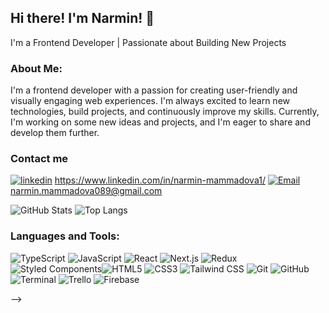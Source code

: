 ## Hi there! I'm Narmin! 👋
I'm a Frontend Developer | Passionate about Building New Projects
### About Me:
I'm a frontend developer with a passion for creating user-friendly and visually engaging web experiences. I'm always excited to learn new technologies, build projects, and continuously improve my skills. Currently, I'm working on some new ideas and projects, and I'm eager to share and develop them further.
### Contact me
[![linkedin](https://img.shields.io/badge/LinkedIn-blue?style=for-the-badge&logo=linkedin&logoColor=white)](https://www.linkedin.com/in/narmin-mammadova1) https://www.linkedin.com/in/narmin-mammadova1/
[![Email](https://img.shields.io/badge/Email-blue?style=for-the-badge&logo=gmail&logoColor=white)](mailto:narmin.mammadova089@gmail.com) narmin.mammadova089@gmail.com

![GitHub Stats](https://github-readme-stats.vercel.app/api?username=narminmammadova1&show_icons=true&hide_title=true&hide=prs&count_private=true&hide_border=true&theme=radical) ![Top Langs](https://github-readme-stats.vercel.app/api/top-langs/?username=narminmammadova1&layout=compact&hide_title=true&hide_border=true&theme=radical)
### Languages and Tools:
 ![TypeScript](https://img.shields.io/badge/-TypeScript-3178C6?style=for-the-badge&logo=typescript&logoColor=white)   ![JavaScript](https://img.shields.io/badge/-JavaScript-F7DF1E?style=for-the-badge&logo=javascript&logoColor=black) ![React](https://img.shields.io/badge/-React-61DAFB?style=for-the-badge&logo=react&logoColor=black)  ![Next.js](https://img.shields.io/badge/-Next.js-000000?style=for-the-badge&logo=next.js&logoColor=white)  ![Redux](https://img.shields.io/badge/-Redux-764ABC?style=for-the-badge&logo=redux&logoColor=white) ![Styled Components](https://img.shields.io/badge/-Styled_Components-DB7093?style=for-the-badge&logo=styled-components&logoColor=white)![HTML5](https://img.shields.io/badge/-HTML5-E34F26?style=for-the-badge&logo=html5&logoColor=white)  ![CSS3](https://img.shields.io/badge/-CSS3-1572B6?style=for-the-badge&logo=css3&logoColor=white)  ![Tailwind CSS](https://img.shields.io/badge/-Tailwind%20CSS-38B2AC?style=for-the-badge&logo=tailwindcss&logoColor=white)  ![Git](https://img.shields.io/badge/-Git-F05032?style=for-the-badge&logo=git&logoColor=white)  ![GitHub](https://img.shields.io/badge/-GitHub-181717?style=for-the-badge&logo=github&logoColor=white)  ![Terminal](https://img.shields.io/badge/-Terminal-2E2E2E?style=for-the-badge&logo=gnome-terminal&logoColor=white)  ![Trello](https://img.shields.io/badge/-Trello-0079BF?style=for-the-badge&logo=trello&logoColor=white)  ![Firebase](https://img.shields.io/badge/-Firebase-FFCB2F?style=for-the-badge&logo=firebase&logoColor=black)

-->
